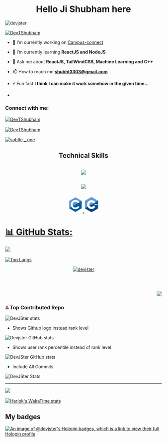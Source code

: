 <!--  <p align="center"><img src="https://github.com/DevJSter/DevJSter/assets/115056248/ed69418e-ba93-4502-b3c1-408b0e0ac278" /> </p> -->
<h1 align="center">Hello Ji Shubham here</h1>
<p align="left"> <img src="https://komarev.com/ghpvc/?username=devjster&label=Profile%20views&color=0e75b6&style=flat" alt="devjster" /> </p>

<p align="left"> <a href="https://twitter.com/DevTShubham" target="blank"><img src="https://img.shields.io/twitter/follow/DevTShubham?logo=twitter&style=for-the-badge" alt="DevTShubham" /></a> </p>

- 🔭 I’m currently working on [Campus-connect](https://github.com/RizzlingDev-s/Campus-Connect)

- 🌱 I’m currently learning **ReactJS and NodeJS**

- 💬 Ask me about **ReactJS, TailWindCSS, Machine Learning and C++**

- 📫 How to reach me **shubht3303@gmail.com**

- ⚡ Fun fact **I think I can make it work somehow in the given time...**
- 
<h3 align="left">Connect with me:</h3>
<p align="left">
<a href="https://twitter.com/devtshubham" target="blank"><img align="center" src="https://raw.githubusercontent.com/rahuldkjain/github-profile-readme-generator/master/src/images/icons/Social/twitter.svg" alt="DevTShubham" height="30" width="40" /></a>
  
<a href="https://linkedin.com/in/devtshubham" target="blank"><img align="center" src="https://raw.githubusercontent.com/rahuldkjain/github-profile-readme-generator/master/src/images/icons/Social/linked-in-alt.svg" alt="DevTShubham" height="30" width="40" /></a>

<a href="https://instagram.com/subtle._.one" target="blank"><img align="center" src="https://raw.githubusercontent.com/rahuldkjain/github-profile-readme-generator/master/src/images/icons/Social/instagram.svg" alt="subtle._.one" height="30" width="40" /></a>
</p>
<p align="center"> <h2 align="center" > Technical Skills <h2> </p>
<p align="center">
  <a >
    <img src="https://skillicons.dev/icons?i=js,mongodb,express,react,nodejs,typescript,next,mysql" />
  </a>
</p>
<p align="center">
  <a>
    <img src="https://skillicons.dev/icons?i=html,css,bootstrap,tailwind,figma,git,github,wordpress" />
  </a>
</p>
<p align="center"> 
<a href="https://www.cprogramming.com/" target="_blank" rel="noreferrer"> <img src="https://raw.githubusercontent.com/devicons/devicon/master/icons/c/c-original.svg" alt="c" width="48" height="48"/> </a> <a href="https://www.w3schools.com/cpp/" target="_blank" rel="noreferrer"> <img src="https://raw.githubusercontent.com/devicons/devicon/master/icons/cplusplus/cplusplus-original.svg" alt="cplusplus" width="48" height="48"/>
</div>


# 📊 GitHub Stats:

 ![](https://github-readme-streak-stats.herokuapp.com/?user=devjster&theme=dark&hide_border=false)<br/></p> 
<!-- ![](https://github-readme-stats.vercel.app/api/top-langs/?username=devjster&theme=dark&hide_border=false&include_all_commits=false&count_private=false&layout=compact)</p> -->
![Top Langs](https://github-readme-stats.vercel.app/api/top-langs/?username=devjster&langs_count=8&theme=dark&hide_border=false&include_all_commits=false&count_private=false)


<p align="center"> <a href="https://github-profile-trophy.vercel.app/?username=ryo-ma&theme=onedark"><img src="https://github-profile-trophy.vercel.app/?username=devjster&theme=gotham&hide_border=true&line_height=27" alt="devjster" /></a> </p>
</br></br>
<p align="right"> <img src= "https://stats.quine.sh/DevJSter/github?theme=dark"> </p>

### 🔝 Top Contributed Repo
![DevJSter stats](https://github-readme-stats.vercel.app/api?username=DevJSter&theme=dark\&show_icons=true\&show=reviews,discussions_started,discussions_answered,prs_merged,prs_merged_percentage)

*   Shows Github logo instead rank level

![Devjster GitHub stats](https://github-readme-stats.vercel.app/api?username=Devjster&theme=dark\&rank_icon=github)

*   Shows user rank percentile instead of rank level
  
![DevJSter GitHub stats](https://github-readme-stats.vercel.app/api?username=DevJSter&theme=dark\&rank_icon=percentile)

*   Include All Commits
  
![DevJSter Stats](https://github-readme-stats.vercel.app/api?username=Devjster&theme=dark\&include_all_commits=true)

---
[![](https://visitcount.itsvg.in/api?id=devjster&icon=0&color=0)](https://visitcount.itsvg.in)

[![Harlok's WakaTime stats](https://github-readme-stats.vercel.app/api/wakatime?username=devjster)](https://github.com/devjster/github-readme-stats)
<!-- Proudly created with GPRM ( https://gprm.itsvg.in ) ![](https://github-readme-stats.vercel.app/api?username=devjster&theme=dark&hide_border=false&include_all_commits=false&count_private=false)<br/></p> -->
## My badges
[![An image of @devjster's Holopin badges, which is a link to view their full Holopin profile](https://holopin.me/devjster)](https://holopin.io/@devjster)
